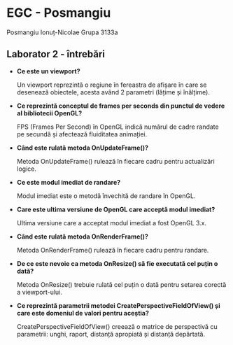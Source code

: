 # EGC - Posmangiu

 Posmangiu Ionuț-Nicolae
 Grupa 3133a

## Laborator 2 - întrebări

- **Ce este un viewport?**

  Un viewport reprezintă o regiune în fereastra de afișare în care se desenează obiectele, acesta având 2 parametri (lățime și înălțime). 

- **Ce reprezintă conceptul de frames per seconds din punctul de vedere al bibliotecii OpenGL?**

  FPS (Frames Per Second) în OpenGL indică numărul de cadre randate pe secundă și afectează fluiditatea animației.
 
- **Când este rulată metoda OnUpdateFrame()?**

  Metoda OnUpdateFrame() rulează în fiecare cadru pentru actualizări logice.

- **Ce este modul imediat de randare?**

  Modul imediat este o metodă învechită de randare în OpenGL.

- **Care este ultima versiune de OpenGL care acceptă modul imediat?**

  Ultima versiune care a acceptat modul imediat a fost OpenGL 3.x.

- **Când este rulată metoda OnRenderFrame()?**

  Metoda OnRenderFrame() rulează în fiecare cadru pentru randare.

- **De ce este nevoie ca metoda OnResize() să fie executată cel puțin o dată?**

  Metoda OnResize() trebuie rulată cel puțin o dată pentru setarea corectă a viewport-ului.

- **Ce reprezintă parametrii metodei CreatePerspectiveFieldOfView() și care este domeniul de valori pentru aceștia?**

  CreatePerspectiveFieldOfView() creează o matrice de perspectivă cu parametrii: unghi, raport, distanță apropiată și distanță depărtată.
 
